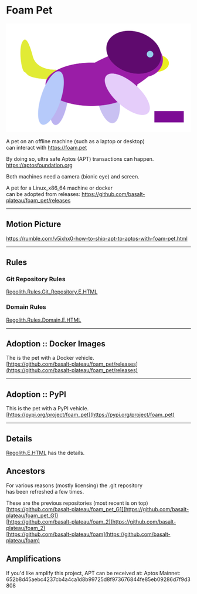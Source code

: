 


# Foam Pet
![Foam Pet](vehicles_frontend/sveltenetics/static/pictures/Foam_Pet_0001.svg)

A pet on an offline machine (such as a laptop or desktop)  
can interact with https://foam.pet

By doing so, ultra safe Aptos (APT) transactions can happen.  
https://aptosfoundation.org

Both machines need a camera (bionic eye) and screen.  

A pet for a Linux_x86_64 machine or docker     
can be adopted from releases:
https://github.com/basalt-plateau/foam_pet/releases

----

## Motion Picture
https://rumble.com/v5ixhx0-how-to-ship-apt-to-aptos-with-foam-pet.html

----

## Rules
### Git Repository Rules
[Regolith.Rules.Git_Repository.E.HTML](Regolith.Rules.Git_Repository.E.HTML)

### Domain Rules
[Regolith.Rules.Domain.E.HTML](Regolith.Rules.Domain.E.HTML)


----

## Adoption :: Docker Images  
The is the pet with a Docker vehicle.      
[https://github.com/basalt-plateau/foam_pet/releases](https://github.com/basalt-plateau/foam_pet/releases)

----

## Adoption :: PyPI
This is the pet with a PyPI vehicle.    
[https://pypi.org/project/foam_pet](https://pypi.org/project/foam_pet)

----

## Details
[Regolith.E.HTML](Regolith.E.HTML) has the details.  


## Ancestors  
For various reasons (mostly licensing) the .git repository   
has been refreshed a few times.   
   
These are the previous repositories (most recent is on top)  
[https://github.com/basalt-plateau/foam_pet_G1](https://github.com/basalt-plateau/foam_pet_G1)    
[https://github.com/basalt-plateau/foam_2](https://github.com/basalt-plateau/foam_2)    
[https://github.com/basalt-plateau/foam](https://github.com/basalt-plateau/foam)

## Amplifications
If you'd like amplify this project, APT can be received at:
Aptos Mainnet: 652b8d45aebc4237cb4a4ca1d8b99725d8f973676844fe85eb09286d7f9d3808









